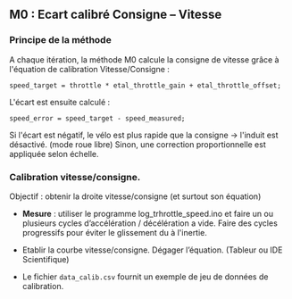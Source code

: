 ## M0 : Ecart calibré Consigne – Vitesse

### Principe de la méthode
A chaque itération, la méthode M0 calcule la consigne de vitesse grâce à l'équation de calibration Vitesse/Consigne : 
```arduino
speed_target = throttle * etal_throttle_gain + etal_throttle_offset;
```
L'écart est ensuite calculé : 
```arduino
speed_error = speed_target - speed_measured;
```
Si l'écart est négatif, le vélo est plus rapide que la consigne -> l'induit est désactivé. (mode roue libre)
Sinon, une correction proportionnelle est appliquée selon échelle. 

### Calibration vitesse/consigne.
Objectif : obtenir la droite vitesse/consigne (et surtout son équation)

- **Mesure** : utiliser le programme log_trhrottle_speed.ino et faire un ou plusieurs cycles d’accélération / décélération a vide. 
Faire des cycles progressifs pour éviter le glissement du à l'inertie. 

- Etablir la courbe vitesse/consigne. Dégager l’équation. (Tableur ou IDE Scientifique)

- Le fichier `data_calib.csv` fournit un exemple de jeu de données de calibration. 